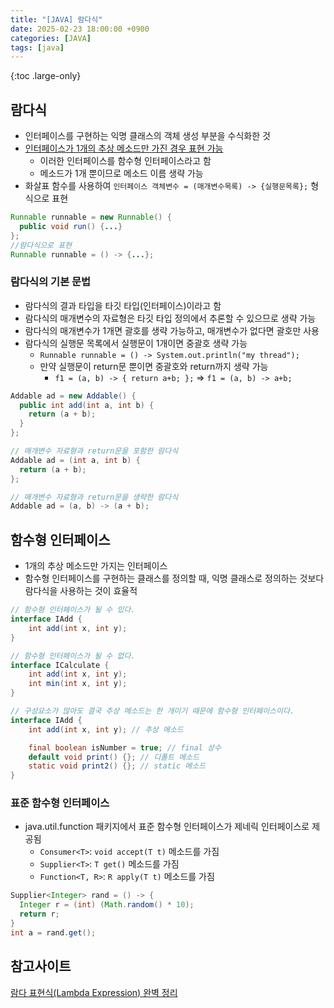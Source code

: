 ```yaml
---
title: "[JAVA] 람다식"
date: 2025-02-23 18:00:00 +0900
categories: [JAVA]
tags: [java]
---
```


{:toc .large-only}

## 람다식

- 인터페이스를 구현하는 익명 클래스의 객체 생성 부분을 수식화한 것
- <u>인터페이스가 1개의 추상 메소드만 가진 경우 표현 가능</u>
  - 이러한 인터페이스를 함수형 인터페이스라고 함
  - 메소드가 1개 뿐이므로 메소드 이름 생략 가능
- 화살표 함수를 사용하여 `인터페이스 객체변수 = (매개변수목록) -> {실행문목록};` 형식으로 표현

```java
Runnable runnable = new Runnable() {
  public void run() {...}
};
//람다식으로 표현
Runnable runnable = () -> {...};
```

### 람다식의 기본 문법

- 람다식의 결과 타입을 타깃 타입(인터페이스)이라고 함
- 람다식의 매개변수의 자료형은 타깃 타입 정의에서 추론할 수 있으므로 생략 가능
- 람다식의 매개변수가 1개면 괄호를 생략 가능하고, 매개변수가 없다면 괄호만 사용
- 람다식의 실행문 목록에서 실행문이 1개이면 중괄호 생략 가능
  - `Runnable runnable = () -> System.out.println("my thread");`
  - 만약 실행문이 return문 뿐이면 중괄호와 return까지 생략 가능
    - `f1 = (a, b) -> { return a+b; };` => `f1 = (a, b) -> a+b;`

```java
Addable ad = new Addable() {
  public int add(int a, int b) {
    return (a + b);
  }
};

// 매개변수 자료형과 return문을 포함한 람다식
Addable ad = (int a, int b) {
  return (a + b);
};

// 매개변수 자료형과 return문을 생략한 람다식
Addable ad = (a, b) -> (a + b);
```

## 함수형 인터페이스

- 1개의 추상 메소드만 가지는 인터페이스
- 함수형 인터페이스를 구현하는 클래스를 정의할 때, 익명 클래스로 정의하는 것보다 람다식을 사용하는 것이 효율적

```java
// 함수형 인터페이스가 될 수 있다.
interface IAdd {
    int add(int x, int y);
}

// 함수형 인터페이스가 될 수 없다.
interface ICalculate {
    int add(int x, int y);
    int min(int x, int y);
}

// 구성요소가 많아도 결국 추상 메소드는 한 개이기 때문에 함수형 인터페이스이다.
interface IAdd {
    int add(int x, int y); // 추상 메소드

    final boolean isNumber = true; // final 상수
    default void print() {}; // 디폴트 메소드
    static void print2() {}; // static 메소드
}
```

### 표준 함수형 인터페이스

- java.util.function 패키지에서 표준 함수형 인터페이스가 제네릭 인터페이스로 제공됨
  - `Consumer<T>`: `void accept(T t)` 메소드를 가짐
  - `Supplier<T>`: `T get()` 메소드를 가짐
  - `Function<T, R>`: `R apply(T t)` 메소드를 가짐

```java
Supplier<Integer> rand = () -> {
  Integer r = (int) (Math.random() * 10);
  return r;
}
int a = rand.get();
```

## 참고사이트

[람다 표현식(Lambda Expression) 완벽 정리](https://inpa.tistory.com/entry/%E2%98%95-Lambda-Expression)
